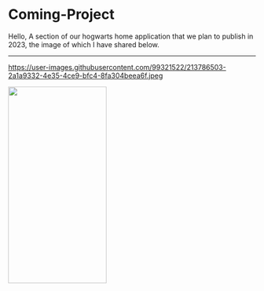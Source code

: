 # Coming-Project
Hello, A section of our hogwarts home application that we plan to publish in 2023, the image of which I have shared below.

<hr>

https://user-images.githubusercontent.com/99321522/213786503-2a1a9332-4e35-4ce9-bfc4-8fa304beea6f.jpeg

<img src="https://user-images.githubusercontent.com/99321522/213786503-2a1a9332-4e35-4ce9-bfc4-8fa304beea6f.jpeg
" data-canonical-src="" width="200" height="400" />
